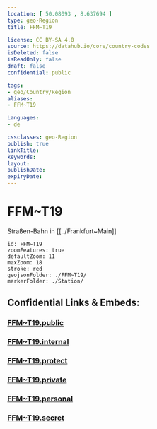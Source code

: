 ```yaml
---
location: [ 50.08093 , 8.637694 ] 
type: geo-Region
title: FFM~T19

license: CC BY-SA 4.0
source: https://datahub.io/core/country-codes
isDeleted: false
isReadOnly: false
draft: false
confidential: public

tags:
- geo/Country/Region
aliases:
- FFM~T19

Languages:
- de

cssclasses: geo-Region
publish: true
linkTitle: 
keywords: 
layout: 
publishDate: 
expiryDate: 
---
```


# FFM~T19

Straßen-Bahn in [[../Frankfurt~Main]] 

```leaflet
id: FFM~T19
zoomFeatures: true 
defaultZoom: 11 
maxZoom: 18
stroke: red
geojsonFolder: ./FFM~T19/
markerFolder: ./Station/
```


## Confidential Links & Embeds: 

### [FFM~T19.public](/_public/\Earth\Continent\Europe\Europe~Central\Germany\Germany~West\Hessen\counties~Hessen\Frankfurt~MainFFM~T19.public.md) 

### [FFM~T19.internal](/_internal/\Earth\Continent\Europe\Europe~Central\Germany\Germany~West\Hessen\counties~Hessen\Frankfurt~MainFFM~T19.internal.md) 

### [FFM~T19.protect](/_protect/\Earth\Continent\Europe\Europe~Central\Germany\Germany~West\Hessen\counties~Hessen\Frankfurt~MainFFM~T19.protect.md) 

### [FFM~T19.private](/_private/\Earth\Continent\Europe\Europe~Central\Germany\Germany~West\Hessen\counties~Hessen\Frankfurt~MainFFM~T19.private.md) 

### [FFM~T19.personal](/_personal/\Earth\Continent\Europe\Europe~Central\Germany\Germany~West\Hessen\counties~Hessen\Frankfurt~MainFFM~T19.personal.md) 

### [FFM~T19.secret](/_secret/\Earth\Continent\Europe\Europe~Central\Germany\Germany~West\Hessen\counties~Hessen\Frankfurt~MainFFM~T19.secret.md)

